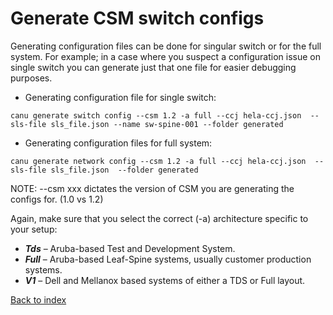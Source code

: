 # Generate CSM switch configs 

Generating configuration files can be done for singular switch or for the full system. For example; in a case where you suspect a configuration issue on single switch you can generate just that one file for easier debugging purposes.  

* Generating configuration file for single switch:  

```text
canu generate switch config --csm 1.2 -a full --ccj hela-ccj.json  --sls-file sls_file.json --name sw-spine-001 --folder generated 
```
 
* Generating configuration files for full system:  

```text
canu generate network config --csm 1.2 -a full --ccj hela-ccj.json  --sls-file sls_file.json  --folder generated 
```

NOTE: --csm xxx dictates the version of CSM you are generating the configs for. (1.0 vs 1.2)

Again, make sure that you select the correct (-a) architecture specific to your setup: 

* ***Tds*** – Aruba-based Test and Development System.  
* ***Full*** – Aruba-based Leaf-Spine systems, usually customer production systems. 
* ***V1*** – Dell and Mellanox based systems of either a TDS or Full layout. 

[Back to index](index.md)